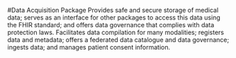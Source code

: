 #Data Acquisition Package
Provides safe and secure storage of medical data; serves as an interface for other packages to access this data using the FHIR standard; and offers data governance that complies with data protection laws. Facilitates data compilation for many modalities; registers data and metadata; offers a federated data catalogue and data governance; ingests data; and manages patient consent information. 
